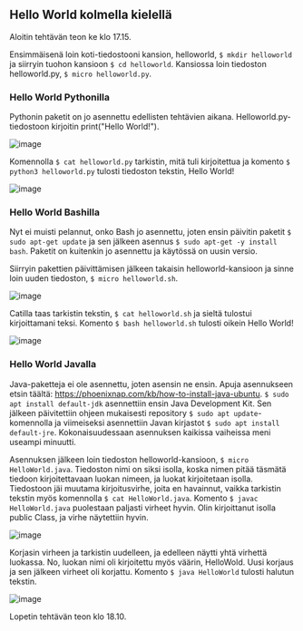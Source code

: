 ## Hello World kolmella kielellä

Aloitin tehtävän teon ke klo 17.15. 

Ensimmäisenä loin koti-tiedostooni kansion, helloworld, `$ mkdir helloworld` ja siirryin tuohon kansioon `$ cd helloworld`. Kansiossa loin tiedoston 
helloworld.py, `$ micro helloworld.py`. 

### Hello World Pythonilla

Pythonin paketit on jo asennettu edellisten tehtävien aikana. Helloworld.py-tiedostoon kirjoitin print("Hello World!"). 

![image](https://user-images.githubusercontent.com/82024427/223753496-28462dbd-5c15-4ea5-abd0-56612e9aaed5.png)

Komennolla `$ cat helloworld.py` tarkistin, mitä tuli kirjoitettua ja komento `$ python3 helloworld.py` tulosti tiedoston tekstin, Hello World!

![image](https://user-images.githubusercontent.com/82024427/223753897-7efcb65f-3740-42ff-8c56-231727b551aa.png)

### Hello World Bashilla

Nyt ei muisti pelannut, onko Bash jo asennettu, joten ensin päivitin paketit `$ sudo apt-get update` ja sen jälkeen asennus `$ sudo apt-get -y install bash`. Paketit on kuitenkin jo asennettu ja käytössä on uusin versio. 

Siirryin pakettien päivittämisen jälkeen takaisin helloworld-kansioon ja sinne loin uuden tiedoston, `$ micro helloworld.sh`. 

![image](https://user-images.githubusercontent.com/82024427/223756417-b8f296b6-6c19-4b1c-b5b8-b686afadb941.png)

Catilla taas tarkistin tekstin, `$ cat helloworld.sh` ja sieltä tulostui kirjoittamani teksi. Komento `$ bash helloworld.sh` tulosti oikein Hello World! 

![image](https://user-images.githubusercontent.com/82024427/223756691-0fd1980a-b28a-4161-9469-3a564a4ea1c2.png)

### Hello World Javalla 

Java-paketteja ei ole asennettu, joten asensin ne ensin. Apuja asennukseen etsin täältä: https://phoenixnap.com/kb/how-to-install-java-ubuntu. `$ sudo apt install default-jdk` asennettiin ensin Java Development Kit. Sen jälkeen päivitettiin ohjeen mukaisesti repository `$ sudo apt update`-komennolla ja viimeiseksi asennettiin Javan kirjastot `$ sudo apt install default-jre`. Kokonaisuudessaan asennuksen kaikissa vaiheissa meni useampi minuutti.

Asennuksen jälkeen loin tiedoston helloworld-kansioon, `$ micro HelloWorld.java`. Tiedoston nimi on siksi isolla, koska nimen pitää täsmätä tiedoon kirjoitettavaan luokan nimeen, ja luokat kirjoitetaan isolla. Tiedostoon jäi muutama kirjoitusvirhe, joita en havainnut, vaikka tarkistin tekstin myös komennolla `$ cat HelloWorld.java`. Komento `$ javac HelloWorld.java` puolestaan paljasti virheet hyvin. Olin kirjoittanut isolla public Class, ja virhe näytettiin hyvin. 

![image](https://user-images.githubusercontent.com/82024427/223765659-ad59d406-160e-4376-9402-06171bb9cf2c.png)

Korjasin virheen ja tarkistin uudelleen, ja edelleen näytti yhtä virhettä luokassa. No, luokan nimi oli kirjoitettu myös väärin, HelloWold. Uusi korjaus ja sen jälkeen virheet oli korjattu. Komento `$ java HelloWorld` tulosti halutun tekstin. 

![image](https://user-images.githubusercontent.com/82024427/223766523-627cf2dd-8c86-46d3-bcff-685fce327bb4.png)

Lopetin tehtävän teon klo 18.10. 


